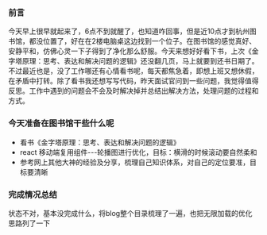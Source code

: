 ### 前言
今天早上很早就起来了，6点不到就醒了，也知道咋回事，但是近10点才到杭州图书馆，都没位置了，好在在2楼电脑桌这边找到一个位子。在图书馆的感觉真好、安静平和，仿佛心灵一下子得到了净化那么舒服。今天来想好好看下书，上次《金字塔原理：思考、表达和解决问题的逻辑》还没翻几页，马上就要到还书日期了。不过最近也是，没了工作哪还有心情看书呢，每天都焦急着，即想上班又想休假，在矛盾中打转。除了看书我还想写写代码，昨天面试官问到一些问题，我觉得值得反思。工作中遇到的问题会不会及时解决掉并总结出解决方法，处理问题的过程和方式。

### 今天准备在图书馆干些什么呢
* 看书《金字塔原理：思考、表达和解决问题的逻辑》
* react 移动端复用组件---轮播图进行优化，目标：横滑的时候滚动要自然柔和
* 参考网上其他大神的经验及分享，梳理自己知识体系，对自己的定位要准，目标要清晰  

### 完成情况总结  
状态不对，基本没完成什么，将blog整个目录梳理了一遍，也把无限加载的优化思路列了一下
